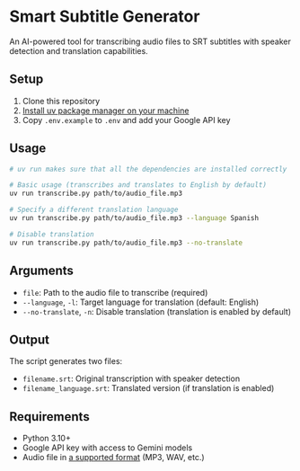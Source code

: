 # Smart Subtitle Generator

An AI-powered tool for transcribing audio files to SRT subtitles with speaker detection and translation capabilities.

## Setup

1. Clone this repository
2. [Install uv package manager on your machine](https://docs.astral.sh/uv/getting-started/installation/)
3. Copy `.env.example` to `.env` and add your Google API key

## Usage

```bash
# uv run makes sure that all the dependencies are installed correctly

# Basic usage (transcribes and translates to English by default)
uv run transcribe.py path/to/audio_file.mp3

# Specify a different translation language
uv run transcribe.py path/to/audio_file.mp3 --language Spanish

# Disable translation
uv run transcribe.py path/to/audio_file.mp3 --no-translate
```

## Arguments

- `file`: Path to the audio file to transcribe (required)
- `--language`, `-l`: Target language for translation (default: English)
- `--no-translate`, `-n`: Disable translation (translation is enabled by default)

## Output

The script generates two files:
- `filename.srt`: Original transcription with speaker detection
- `filename_language.srt`: Translated version (if translation is enabled)

## Requirements

- Python 3.10+
- Google API key with access to Gemini models
- Audio file in [a supported format](https://cloud.google.com/vertex-ai/generative-ai/docs/multimodal/audio-understanding) (MP3, WAV, etc.) 
